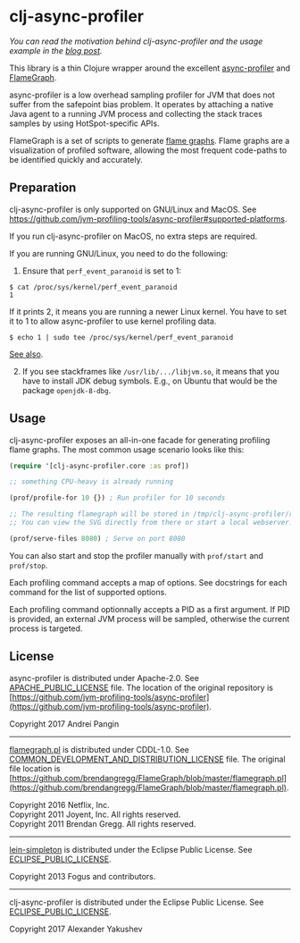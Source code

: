 # clj-async-profiler

_You can read the motivation behind clj-async-profiler and the usage example in
the
[blog post](http://clojure-goes-fast.com/blog/profiling-tool-async-profiler/)._

This library is a thin Clojure wrapper around the
excellent
[async-profiler](https://github.com/jvm-profiling-tools/async-profiler)
and [FlameGraph](https://github.com/brendangregg/FlameGraph).

async-profiler is a low overhead sampling profiler for JVM that does not suffer
from the safepoint bias problem. It operates by attaching a native Java agent to
a running JVM process and collecting the stack traces samples by using
HotSpot-specific APIs.

FlameGraph is a set of scripts to
generate [flame graphs](http://www.brendangregg.com/flamegraphs.html). Flame
graphs are a visualization of profiled software, allowing the most frequent
code-paths to be identified quickly and accurately.

## Preparation

clj-async-profiler is only supported on GNU/Linux and MacOS. See
https://github.com/jvm-profiling-tools/async-profiler#supported-platforms.

If you run clj-async-profiler on MacOS, no extra steps are required.

If you are running GNU/Linux, you need to do the following:

1. Ensure that `perf_event_paranoid` is set to 1:

```
$ cat /proc/sys/kernel/perf_event_paranoid
1
```

If it prints 2, it means you are running a newer Linux kernel. You have to set
it to 1 to allow async-profiler to use kernel profiling data.

```
$ echo 1 | sudo tee /proc/sys/kernel/perf_event_paranoid
```

[See also](https://github.com/jvm-profiling-tools/async-profiler#basic-usage).

2. If you see stackframes like `/usr/lib/.../libjvm.so`, it means that you have
to install JDK debug symbols. E.g., on Ubuntu that would be the package
`openjdk-8-dbg`.

## Usage

clj-async-profiler exposes an all-in-one facade for generating profiling flame
graphs. The most common usage scenario looks like this:

```clojure
(require '[clj-async-profiler.core :as prof])

;; something CPU-heavy is already running

(prof/profile-for 10 {}) ; Run profiler for 10 seconds

;; The resulting flamegraph will be stored in /tmp/clj-async-profiler/results/
;; You can view the SVG directly from there or start a local webserver:

(prof/serve-files 8080) ; Serve on port 8080
```

You can also start and stop the profiler manually with `prof/start` and
`prof/stop`.

Each profiling command accepts a map of options. See docstrings for each command
for the list of supported options.

Each profiling command optionnally accepts a PID as a first argument. If PID is
provided, an external JVM process will be sampled, otherwise the current process
is targeted.

## License

async-profiler is distributed under Apache-2.0.
See [APACHE_PUBLIC_LICENSE](license/APACHE_PUBLIC_LICENSE) file. The location of the original
repository
is
[https://github.com/jvm-profiling-tools/async-profiler](https://github.com/jvm-profiling-tools/async-profiler).

Copyright 2017 Andrei Pangin

---

[flamegraph.pl](flamegraph.pl) is distributed under CDDL-1.0.
See [COMMON_DEVELOPMENT_AND_DISTRIBUTION_LICENSE](license/COMMON_DEVELOPMENT_AND_DISTRIBUTION_LICENSE) file. The original file location
is
[https://github.com/brendangregg/FlameGraph/blob/master/flamegraph.pl](https://github.com/brendangregg/FlameGraph/blob/master/flamegraph.pl).

Copyright 2016 Netflix, Inc.  
Copyright 2011 Joyent, Inc.  All rights reserved.  
Copyright 2011 Brendan Gregg.  All rights reserved.

---

[lein-simpleton](https://github.com/tailrecursion/lein-simpleton) is distributed
under the Eclipse Public License.
See [ECLIPSE_PUBLIC_LICENSE](license/ECLIPSE_PUBLIC_LICENSE).

Copyright 2013 Fogus and contributors.

---

clj-async-profiler is distributed under the Eclipse Public License.
See [ECLIPSE_PUBLIC_LICENSE](license/ECLIPSE_PUBLIC_LICENSE).

Copyright 2017 Alexander Yakushev
